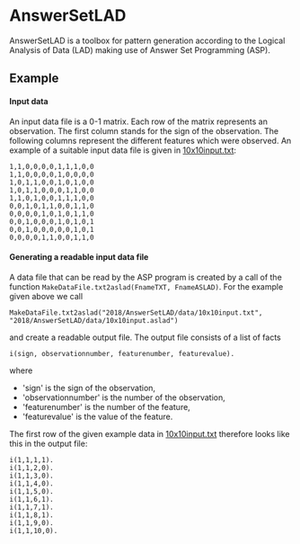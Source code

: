 # AnswerSetLAD
AnswerSetLAD is a toolbox for pattern generation according to the Logical Analysis of Data (LAD) making use of Answer Set Programming (ASP). 

## Example
#### Input data
An input data file is a 0-1 matrix. Each row of the matrix represents an observation. The first column stands for the sign of the observation. The following columns represent the different features which were observed.
An example of a suitable input data file is given in [10x10input.txt](./data/10x10input.txt):
```
1,1,0,0,0,0,1,1,1,0,0
1,1,0,0,0,0,1,0,0,0,0
1,0,1,1,0,0,1,0,1,0,0
1,0,1,1,0,0,0,1,1,0,0
1,1,0,1,0,0,1,1,1,0,0
0,0,1,0,1,1,0,0,1,1,0
0,0,0,0,1,0,1,0,1,1,0
0,0,1,0,0,0,1,0,1,0,1
0,0,1,0,0,0,0,0,1,0,1
0,0,0,0,1,1,0,0,1,1,0
```
#### Generating a readable input data file
A data file that can be read by the ASP program is created by a call of the function `MakeDataFile.txt2aslad(FnameTXT, FnameASLAD)`.
For the example given above we call
```
MakeDataFile.txt2aslad("2018/AnswerSetLAD/data/10x10input.txt", "2018/AnswerSetLAD/data/10x10input.aslad")
```
and create a readable output file. 
The output file consists of a list of facts
```
i(sign, observationnumber, featurenumber, featurevalue).
```
where 
 * 'sign' is the sign of the observation, 
 * 'observationnumber' is the number of the observation,
 * 'featurenumber' is the number of the feature,
 * 'featurevalue' is the value of the feature.

The first row of the given example data in [10x10input.txt](./data/10x10input.txt) therefore looks like this in the output file:
```
i(1,1,1,1).
i(1,1,2,0).
i(1,1,3,0).
i(1,1,4,0).
i(1,1,5,0).
i(1,1,6,1).
i(1,1,7,1).
i(1,1,8,1).
i(1,1,9,0).
i(1,1,10,0).
```
